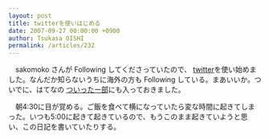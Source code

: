 ```yaml
---
layout: post
title: twitterを使いはじめる
date: 2007-09-27 00:00:00 +0900
author: Tsukasa OISHI
permalink: /articles/232
---
```


　sakomoko さんが Following してくださっていたので、 [twitter](http://twitter.com/tsukasa_oishi)を使い始めました。なんだか知らないうちに海外の方も Following している。まあいいか。ついでに、はてなの [ついったー部](http://twitter.g.hatena.ne.jp/)にも入っておきました。

　朝4:30に目が覚める。ご飯を食べて横になっていたら変な時間に起きてしまった。いつも5:00に起きて起きているので、もうこのまま起きていようと思い、この日記を書いていたりする。

